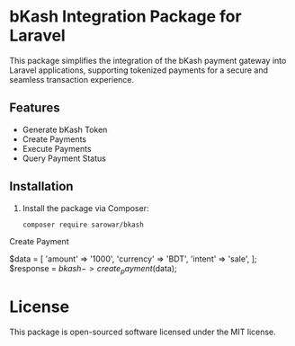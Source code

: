 # bKash Integration Package for Laravel
 This package simplifies the integration of the bKash payment gateway into Laravel applications, supporting tokenized payments for a secure and seamless transaction experience.

## Features

- Generate bKash Token
- Create Payments
- Execute Payments
- Query Payment Status

## Installation
1. Install the package via Composer:
   ```bash
   composer require sarowar/bkash


Create Payment

$data = [
'amount' => '1000',
'currency' => 'BDT',
'intent' => 'sale',
];
$response = $bkash->create_payment($data);


# License
This package is open-sourced software licensed under the MIT license.
